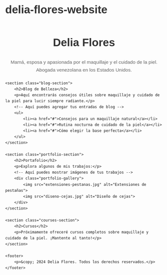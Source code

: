 # delia-flores-website
<!DOCTYPE html>
<html lang="es">
<head>
    <meta charset="UTF-8">
    <meta name="viewport" content="width=device-width, initial-scale=1.0">
    <title>Delia Flores - Maquillaje y Belleza</title>
    <style>
        body {
            font-family: Arial, sans-serif;
            line-height: 1.6;
            margin: 20px;
            padding: 0;
        }
        header {
            text-align: center;
            margin-bottom: 20px;
        }
        h1 {
            font-size: 2.5em;
            color: #333;
        }
        p {
            font-size: 1.1em;
            color: #666;
        }
        .blog-section {
            margin-bottom: 40px;
        }
        .portfolio-section {
            margin-bottom: 40px;
        }
        .courses-section {
            margin-bottom: 40px;
        }
        footer {
            text-align: center;
            margin-top: 40px;
            color: #999;
        }
    </style>
</head>
<body>
    <header>
        <h1>Delia Flores</h1>
        <p>Mamá, esposa y apasionada por el maquillaje y el cuidado de la piel. Abogada venezolana en los Estados Unidos.</p>
    </header>

    <section class="blog-section">
        <h2>Blog de Belleza</h2>
        <p>Aquí encontrarás consejos útiles sobre maquillaje y cuidado de la piel para lucir siempre radiante.</p>
        <!-- Aquí puedes agregar tus entradas de blog -->
        <ul>
            <li><a href="#">Consejos para un maquillaje natural</a></li>
            <li><a href="#">Rutina nocturna de cuidado de la piel</a></li>
            <li><a href="#">Cómo elegir la base perfecta</a></li>
        </ul>
    </section>

    <section class="portfolio-section">
        <h2>Portafolio</h2>
        <p>Explora algunos de mis trabajos:</p>
        <!-- Aquí puedes mostrar imágenes de tus trabajos -->
        <div class="portfolio-gallery">
            <img src="extensiones-pestanas.jpg" alt="Extensiones de pestañas">
            <img src="diseno-cejas.jpg" alt="Diseño de cejas">
        </div>
    </section>

    <section class="courses-section">
        <h2>Cursos</h2>
        <p>Próximamente ofreceré cursos completos sobre maquillaje y cuidado de la piel. ¡Mantente al tanto!</p>
    </section>

    <footer>
        <p>&copy; 2024 Delia Flores. Todos los derechos reservados.</p>
    </footer>
</body>
</html>
